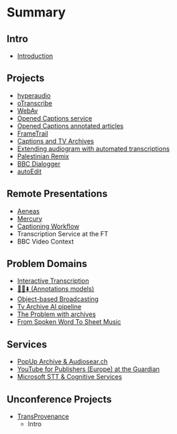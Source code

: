 # Summary

## Intro

* [Introduction](README.md)

## Projects

* [hyperaudio](projects/hyperaudio.md)
* [oTranscribe](projects/otranscribe.md)
* [WebAv](projects/webav.md)
* [Opened Captions service](projects/opened-captions-service.md)
* [Opened Captions annotated articles](projects/opened-captions-annotated-articles.md)
* [FrameTrail ](projects/frametrail.md)
* [Captions and TV Archives ](projects/captions-and-tv-archives.md)
* [Extending audiogram with automated transcriptions](projects/extending-audiogram-with-automated-transcriptions.md)
* [Palestinian Remix](projects/palestinian-remix.md)
* [BBC Dialogger](projects/bbc-dialogger.md)
* [autoEdit](projects/autoedit.md)

## Remote Presentations

* [Aeneas](remote-presentations/aeneas.md)
* [Mercury ](remote-presentations/mercury-ian.md)
* [Captioning Workflow](remote-presentations/captioning-workflow.md)
* Transcription Service at the FT
* BBC Video Context

## Problem Domains

* [Interactive Transcription](projects/interactive-transcription.md)
* [🔪✅⬇️ \(Annotations models\) ](problem-domains/d83d-dd2a-2705-2b07-fe0f-annotations-models.md)
* [Object-based Broadcasting](problem-domains/object-based-broadcasting.md)
* [Tv Archive AI pipeline](projects/tv-archive-ai-pipeline.md)
* [The Problem with archives](problem-domains/archives-problem-domain.md)
* [From Spoken Word To Sheet Music ](projects/from-spoken-word-to-sheet-music.md)

## Services

* [PopUp Archive & Audiosear.ch](projects/popup-archive-and-audiosearch.md)
* [YouTube for Publishers \(Europe\) at the Guardian](projects/youtube-for-publishers-europe-at-the-guardian.md)
* [Microsoft STT & Cognitive Services ](services/microsoft-stt-and-cognitive-services.md)

## Unconference Projects

* [TransProvenance](unconference-projects/transprovenance.md)
  * Intro

